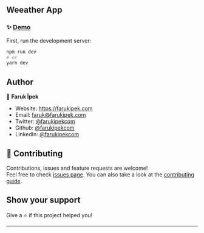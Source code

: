 <h2 >
Weeather App
</h2>

### ✨ [Demo](https://weather-app-farukipekcom.vercel.app/)

First, run the development server:

```bash
npm run dev
# or
yarn dev
```

## Author

👤 **Faruk İpek**

- Website: https://farukipek.com
- Email: faruk@farukipek.com
- Twitter: [@farukipekcom](https://twitter.com/farukipekcom)
- Github: [@farukipekcom](https://github.com/farukipekcom)
- LinkedIn: [@farukipekcom](https://linkedin.com/in/farukipekcom)

## 🤝 Contributing

Contributions, issues and feature requests are welcome!<br />Feel free to check [issues page](https://github.com/farukipekcom/weather-app/issues). You can also take a look at the [contributing guide](https://github.com/farukipekcom/weather-app/issues).

## Show your support

Give a ⭐️ if this project helped you!

---
